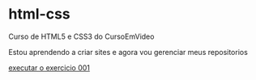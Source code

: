 # html-css
 Curso de HTML5 e CSS3 do CursoEmVideo

 Estou aprendendo a criar sites e agora vou gerenciar meus repositorios

<a href="https://kevinlucasbp1.github.io/html-css/Exercicios/ex001/index.html"> executar o exercicio 001</a>
